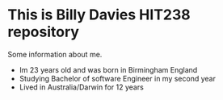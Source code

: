 # This is Billy Davies HIT238 repository
Some information about me.
- Im 23 years old and was born in Birmingham England
- Studying Bachelor of software Engineer in my second year
- Lived in Australia/Darwin for 12 years
